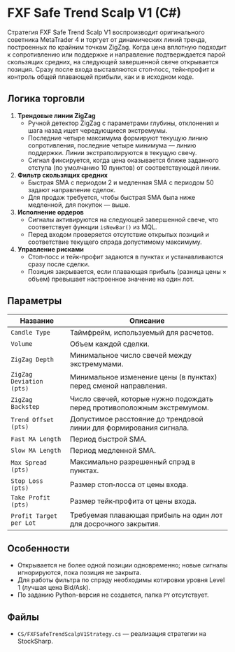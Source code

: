 # FXF Safe Trend Scalp V1 (C#)

Стратегия FXF Safe Trend Scalp V1 воспроизводит оригинального советника MetaTrader 4 и торгует от динамических линий тренда, построенных по крайним точкам ZigZag. Когда цена вплотную подходит к сопротивлению или поддержке и направление подтверждается парой скользящих средних, на следующей завершенной свече открывается позиция. Сразу после входа выставляются стоп‑лосс, тейк‑профит и контроль общей плавающей прибыли, как и в исходном коде.

## Логика торговли

1. **Трендовые линии ZigZag**
   - Ручной детектор ZigZag с параметрами глубины, отклонения и шага назад ищет чередующиеся экстремумы.
   - Последние четыре максимума формируют текущую линию сопротивления, последние четыре минимума — линию поддержки. Линии экстраполируются в текущую свечу.
   - Сигнал фиксируется, когда цена оказывается ближе заданного отступа (по умолчанию 10 пунктов) от соответствующей линии.
2. **Фильтр скользящих средних**
   - Быстрая SMA с периодом 2 и медленная SMA с периодом 50 задают направление сделок.
   - Для продаж требуется, чтобы быстрая SMA была ниже медленной, для покупок — выше.
3. **Исполнение ордеров**
   - Сигналы активируются на следующей завершенной свече, что соответствует функции `isNewBar()` из MQL.
   - Перед входом проверяется отсутствие открытых позиций и соответствие текущего спрэда допустимому максимуму.
4. **Управление рисками**
   - Стоп‑лосс и тейк‑профит задаются в пунктах и устанавливаются сразу после сделки.
   - Позиция закрывается, если плавающая прибыль (разница цены × объем) превышает настроенное значение на один лот.

## Параметры

| Название | Описание |
| --- | --- |
| `Candle Type` | Таймфрейм, используемый для расчетов. |
| `Volume` | Объем каждой сделки. |
| `ZigZag Depth` | Минимальное число свечей между экстремумами. |
| `ZigZag Deviation (pts)` | Минимальное изменение цены (в пунктах) перед сменой направления. |
| `ZigZag Backstep` | Число свечей, которые нужно подождать перед противоположным экстремумом. |
| `Trend Offset (pts)` | Допустимое расстояние до трендовой линии для формирования сигнала. |
| `Fast MA Length` | Период быстрой SMA. |
| `Slow MA Length` | Период медленной SMA. |
| `Max Spread (pts)` | Максимально разрешенный спрэд в пунктах. |
| `Stop Loss (pts)` | Размер стоп‑лосса от цены входа. |
| `Take Profit (pts)` | Размер тейк‑профита от цены входа. |
| `Profit Target per Lot` | Требуемая плавающая прибыль на один лот для досрочного закрытия. |

## Особенности

- Открывается не более одной позиции одновременно; новые сигналы игнорируются, пока позиция не закрыта.
- Для работы фильтра по спрэду необходимы котировки уровня Level 1 (лучшая цена Bid/Ask).
- По заданию Python-версия не создается, папка `PY` отсутствует.

## Файлы

- `CS/FXFSafeTrendScalpV1Strategy.cs` — реализация стратегии на StockSharp.

